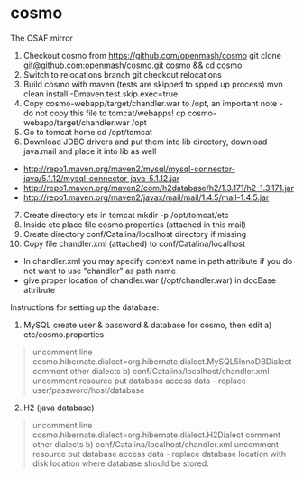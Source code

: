cosmo
=====

The OSAF mirror

1. Checkout cosmo from https://github.com/openmash/cosmo
git clone git@github.com:openmash/cosmo.git cosmo && cd cosmo
2. Switch to relocations branch
git checkout relocations
3. Build cosmo with maven (tests are skipped to spped up process)
mvn clean install -Dmaven.test.skip.exec=true
4. Copy cosmo-webapp/target/chandler.war to /opt, an important note - do not copy this file to tomcat/webapps!
cp cosmo-webapp/target/chandler.war /opt
5. Go to tomcat home
cd /opt/tomcat
6. Download JDBC drivers and put them into lib directory, download java.mail and place it into lib as well
- http://repo1.maven.org/maven2/mysql/mysql-connector-java/5.1.12/mysql-connector-java-5.1.12.jar
- http://repo1.maven.org/maven2/com/h2database/h2/1.3.171/h2-1.3.171.jar
- http://repo1.maven.org/maven2/javax/mail/mail/1.4.5/mail-1.4.5.jar
7. Create directory etc in tomcat
mkdir -p /opt/tomcat/etc
8. Inside etc place file cosmo.properties (attached in this mail)
9. Create directory conf/Catalina/localhost directory if missing
10. Copy file chandler.xml (attached) to conf/Catalina/localhost
- In chandler.xml you may specify context name in path attribute if you do not want to use "chandler" as path name
- give proper location of chandler.war (/opt/chandler.war) in docBase attribute


Instructions for setting up the database:
1. MySQL
create user & password & database for cosmo, then edit
a) etc/cosmo.properties
> uncomment line
cosmo.hibernate.dialect=org.hibernate.dialect.MySQL5InnoDBDialect
> comment other dialects
b) conf/Catalina/localhost/chandler.xml
> uncomment resource
  <Resource name="jdbc/cosmo" type="javax.sql.DataSource" maxActive="100"
            maxIdle="30" maxWait="10000" username="[user]"
            password="[password]" defaultAutoCommit="false"
            driverClassName="com.mysql.jdbc.Driver"
   url="jdbc:mysql://[host]:3306/[database]?useUnicode=true&amp;characterEncoding=UTF-8" />
> put database access data - replace user/password/host/database

2. H2 (java database)
> uncomment line
cosmo.hibernate.dialect=org.hibernate.dialect.H2Dialect
> comment other dialects
b) conf/Catalina/localhost/chandler.xml
> uncomment resource
  <Resource name="jdbc/cosmo" type="javax.sql.DataSource" maxActive="100"
            maxIdle="30" maxWait="10000" username="sa"
            password="" defaultAutoCommit="false"
            driverClassName="org.h2.Driver"
   url="jdbc:h2:file:[database location]" />
> put database access data - replace database location with disk location where database should be stored.
